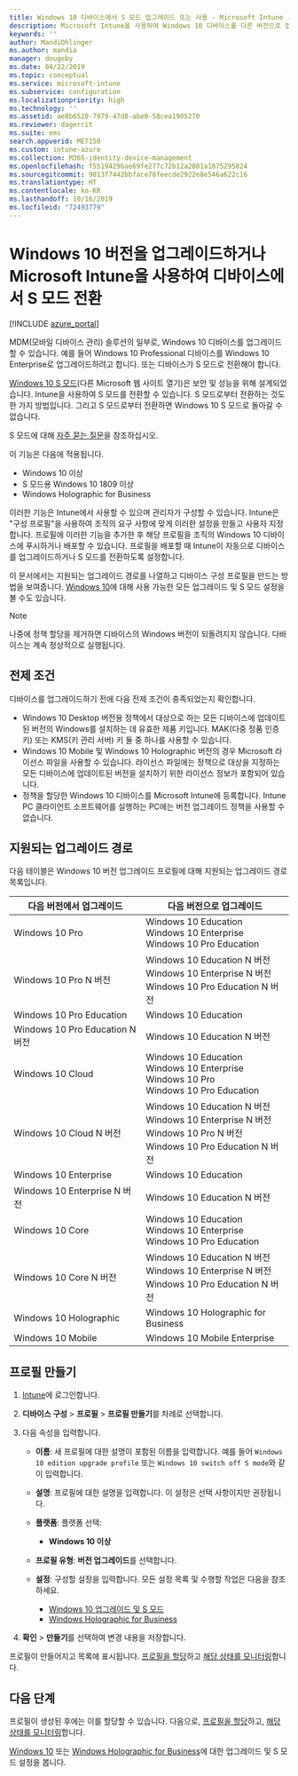 ```yaml
---
title: Windows 10 디바이스에서 S 모드 업그레이드 또는 사용 - Microsoft Intune - Azure | Microsoft Docs
description: Microsoft Intune을 사용하여 Windows 10 디바이스를 다른 버전으로 업그레이드하거나 S 모드를 전환합니다. 관리자는 디바이스 구성 프로필을 사용하여 Windows 10 Professional을 Windows 10 Enterprise로 업그레이드하고 S 모드를 전환할 수 있습니다. Windows 10 Pro, N 버전, 교육, 클라우드, Enterprise, Core, Holographic 및 모바일에 대해 지원되는 업그레이드 경로를 참조하세요.
keywords: ''
author: MandiOhlinger
ms.author: mandia
manager: dougeby
ms.date: 04/22/2019
ms.topic: conceptual
ms.service: microsoft-intune
ms.subservice: configuration
ms.localizationpriority: high
ms.technology: ''
ms.assetid: ae8b6528-7979-47d8-abe0-58cea1905270
ms.reviewer: dagerrit
ms.suite: ems
search.appverid: MET150
ms.custom: intune-azure
ms.collection: M365-identity-device-management
ms.openlocfilehash: f5519429bae69fe277c72b12a2801a1875295824
ms.sourcegitcommit: 9013f7442bbface78feecde2922e8e546a622c16
ms.translationtype: HT
ms.contentlocale: ko-KR
ms.lasthandoff: 10/16/2019
ms.locfileid: "72493779"
---
```

# <a name="upgrade-windows-10-editions-or-switch-out-of-s-mode-on-devices-using-microsoft-intune"></a>Windows 10 버전을 업그레이드하거나 Microsoft Intune을 사용하여 디바이스에서 S 모드 전환

[!INCLUDE [azure_portal](../includes/azure_portal.md)]

MDM(모바일 디바이스 관리) 솔루션의 일부로, Windows 10 디바이스를 업그레이드할 수 있습니다. 예를 들어 Windows 10 Professional 디바이스를 Windows 10 Enterprise로 업그레이드하려고 합니다. 또는 디바이스가 S 모드로 전환해야 합니다.

[Windows 10 S 모드](https://support.microsoft.com/help/4456067/windows-10-switch-out-of-s-mode)(다른 Microsoft 웹 사이트 열기)은 보안 및 성능을 위해 설계되었습니다. Intune을 사용하여 S 모드를 전환할 수 있습니다. S 모드로부터 전환하는 것도 한 가지 방법입니다. 그리고 S 모드로부터 전환하면 Windows 10 S 모드로 돌아갈 수 없습니다.

S 모드에 대해 [자주 묻는 질문](https://support.microsoft.com/help/4020089/windows-10-in-s-mode-faq)을 참조하십시오.

이 기능은 다음에 적용됩니다.

- Windows 10 이상
- S 모드용 Windows 10 1809 이상
- Windows Holographic for Business

이러한 기능은 Intune에서 사용할 수 있으며 관리자가 구성할 수 있습니다. Intune은 "구성 프로필"을 사용하여 조직의 요구 사항에 맞게 이러한 설정을 만들고 사용자 지정합니다. 프로필에 이러한 기능을 추가한 후 해당 프로필을 조직의 Windows 10 디바이스에 푸시하거나 배포할 수 있습니다. 프로필을 배포할 때 Intune이 자동으로 디바이스를 업그레이드하거나 S 모드를 전환하도록 설정합니다.

이 문서에서는 지원되는 업그레이드 경로를 나열하고 디바이스 구성 프로필을 만드는 방법을 보여줍니다. [Windows 10](edition-upgrade-windows-settings.md)에 대해 사용 가능한 모든 업그레이드 및 S 모드 설정을 볼 수도 있습니다.

> [!NOTE]
> 나중에 정책 할당을 제거하면 디바이스의 Windows 버전이 되돌려지지 않습니다. 다바이스는 계속 정상적으로 실행됩니다.

## <a name="prerequisites"></a>전제 조건

디바이스를 업그레이드하기 전에 다음 전제 조건이 충족되었는지 확인합니다.

- Windows 10 Desktop 버전용 정책에서 대상으로 하는 모든 디바이스에 업데이트된 버전의 Windows를 설치하는 데 유효한 제품 키입니다. MAK(다중 정품 인증 키) 또는 KMS(키 관리 서버) 키 둘 중 하나를 사용할 수 있습니다.
- Windows 10 Mobile 및 Windows 10 Holographic 버전의 경우 Microsoft 라이선스 파일을 사용할 수 있습니다. 라이선스 파일에는 정책으로 대상을 지정하는 모든 디바이스에 업데이트된 버전을 설치하기 위한 라이선스 정보가 포함되어 있습니다.
- 정책을 할당한 Windows 10 디바이스를 Microsoft Intune에 등록합니다. Intune PC 클라이언트 소프트웨어를 실행하는 PC에는 버전 업그레이드 정책을 사용할 수 없습니다.

## <a name="supported-upgrade-paths"></a>지원되는 업그레이드 경로

다음 테이블은 Windows 10 버전 업그레이드 프로필에 대해 지원되는 업그레이드 경로 목록입니다.

| 다음 버전에서 업그레이드 | 다음 버전으로 업그레이드 |
|---|---|
| Windows 10 Pro | Windows 10 Education <br/>Windows 10 Enterprise <br/>Windows 10 Pro Education |
| Windows 10 Pro N 버전 | Windows 10 Education N 버전 <br/>Windows 10 Enterprise N 버전 <br/>Windows 10 Pro Education N 버전 | 
| Windows 10 Pro Education | Windows 10 Education | 
| Windows 10 Pro Education N 버전 | Windows 10 Education N 버전 |
| Windows 10 Cloud | Windows 10 Education <br/>Windows 10 Enterprise <br/>Windows 10 Pro <br/>Windows 10 Pro Education | 
| Windows 10 Cloud N 버전 | Windows 10 Education N 버전 <br/>Windows 10 Enterprise N 버전 <br/>Windows 10 Pro N 버전 <br/>Windows 10 Pro Education N 버전 | 
| Windows 10 Enterprise | Windows 10 Education | 
| Windows 10 Enterprise N 버전 | Windows 10 Education N 버전 | 
| Windows 10 Core | Windows 10 Education <br/>Windows 10 Enterprise <br/>Windows 10 Pro Education | 
| Windows 10 Core N 버전 | Windows 10 Education N 버전 <br/>Windows 10 Enterprise N 버전 <br/>Windows 10 Pro Education N 버전 | 
| Windows 10 Holographic | Windows 10 Holographic for Business |
| Windows 10 Mobile | Windows 10 Mobile Enterprise |

<!--The following table provides information about the supported upgrade paths for Windows 10 editions in this policy:

![supported](./media/edition-upgrade-configure-windows-10/check_grn.png)  (X) = not supported    
![unsupported](./media/edition-upgrade-configure-windows-10/x_blk.png)    (green checkmark) = supported    

|Upgrade from edition\Upgrade to edition|Education|Education N|Pro Education|Pro Education N|Enterprise|Enterprise N|Professional|Professional N|Mobile Enterprise|Holographic for Business|
|--------|--------|--------|--------|--------|--------|--------|--------|--------|--------|--------|--------|
|Pro|![supported](./media/edition-upgrade-configure-windows-10/check_grn.png)|![unsupported](./media/edition-upgrade-configure-windows-10/x_blk.png)|![supported](./media/edition-upgrade-configure-windows-10/check_grn.png)|![unsupported](./media/edition-upgrade-configure-windows-10/x_blk.png)|![supported](./media/edition-upgrade-configure-windows-10/check_grn.png)|![unsupported](./media/edition-upgrade-configure-windows-10/x_blk.png)|![unsupported](./media/edition-upgrade-configure-windows-10/x_blk.png)|![unsupported](./media/edition-upgrade-configure-windows-10/x_blk.png)|![unsupported](./media/edition-upgrade-configure-windows-10/x_blk.png)|![unsupported](./media/edition-upgrade-configure-windows-10/x_blk.png)|
|Pro N|![unsupported](./media/edition-upgrade-configure-windows-10/x_blk.png)|![supported](./media/edition-upgrade-configure-windows-10/check_grn.png)|![unsupported](./media/edition-upgrade-configure-windows-10/x_blk.png)|![supported](./media/edition-upgrade-configure-windows-10/check_grn.png)|![unsupported](./media/edition-upgrade-configure-windows-10/x_blk.png)|![supported](./media/edition-upgrade-configure-windows-10/check_grn.png)|![unsupported](./media/edition-upgrade-configure-windows-10/x_blk.png)|![unsupported](./media/edition-upgrade-configure-windows-10/x_blk.png)|![unsupported](./media/edition-upgrade-configure-windows-10/x_blk.png)|![unsupported](./media/edition-upgrade-configure-windows-10/x_blk.png)|
|Pro Education|![supported](./media/edition-upgrade-configure-windows-10/check_grn.png)|![unsupported](./media/edition-upgrade-configure-windows-10/x_blk.png)|![unsupported](./media/edition-upgrade-configure-windows-10/x_blk.png)|![unsupported](./media/edition-upgrade-configure-windows-10/x_blk.png)|![unsupported](./media/edition-upgrade-configure-windows-10/x_blk.png)|![unsupported](./media/edition-upgrade-configure-windows-10/x_blk.png)|![unsupported](./media/edition-upgrade-configure-windows-10/x_blk.png)|![unsupported](./media/edition-upgrade-configure-windows-10/x_blk.png)|![unsupported](./media/edition-upgrade-configure-windows-10/x_blk.png)|![unsupported](./media/edition-upgrade-configure-windows-10/x_blk.png)|
|Pro Education N|![unsupported](./media/edition-upgrade-configure-windows-10/x_blk.png)|![supported](./media/edition-upgrade-configure-windows-10/check_grn.png)|![unsupported](./media/edition-upgrade-configure-windows-10/x_blk.png)|![unsupported](./media/edition-upgrade-configure-windows-10/x_blk.png)|![unsupported](./media/edition-upgrade-configure-windows-10/x_blk.png)|![unsupported](./media/edition-upgrade-configure-windows-10/x_blk.png)|![unsupported](./media/edition-upgrade-configure-windows-10/x_blk.png)|![unsupported](./media/edition-upgrade-configure-windows-10/x_blk.png)|![unsupported](./media/edition-upgrade-configure-windows-10/x_blk.png)|![unsupported](./media/edition-upgrade-configure-windows-10/x_blk.png)|
|Cloud|![supported](./media/edition-upgrade-configure-windows-10/check_grn.png)|![unsupported](./media/edition-upgrade-configure-windows-10/x_blk.png)|![supported](./media/edition-upgrade-configure-windows-10/check_grn.png)|![unsupported](./media/edition-upgrade-configure-windows-10/x_blk.png)|![supported](./media/edition-upgrade-configure-windows-10/check_grn.png)|![unsupported](./media/edition-upgrade-configure-windows-10/x_blk.png)|![supported](./media/edition-upgrade-configure-windows-10/check_grn.png)|![unsupported](./media/edition-upgrade-configure-windows-10/x_blk.png)|![unsupported](./media/edition-upgrade-configure-windows-10/x_blk.png)|![unsupported](./media/edition-upgrade-configure-windows-10/x_blk.png)|
|Cloud N|![unsupported](./media/edition-upgrade-configure-windows-10/x_blk.png)|![supported](./media/edition-upgrade-configure-windows-10/check_grn.png)|![unsupported](./media/edition-upgrade-configure-windows-10/x_blk.png)|![supported](./media/edition-upgrade-configure-windows-10/check_grn.png)|![unsupported](./media/edition-upgrade-configure-windows-10/x_blk.png)|![supported](./media/edition-upgrade-configure-windows-10/check_grn.png)|![unsupported](./media/edition-upgrade-configure-windows-10/x_blk.png)|![supported](./media/edition-upgrade-configure-windows-10/check_grn.png)|![unsupported](./media/edition-upgrade-configure-windows-10/x_blk.png)|![unsupported](./media/edition-upgrade-configure-windows-10/x_blk.png)|
|Enterprise|![supported](./media/edition-upgrade-configure-windows-10/check_grn.png)|![unsupported](./media/edition-upgrade-configure-windows-10/x_blk.png)|![unsupported](./media/edition-upgrade-configure-windows-10/x_blk.png)|![unsupported](./media/edition-upgrade-configure-windows-10/x_blk.png)|![unsupported](./media/edition-upgrade-configure-windows-10/x_blk.png)|![unsupported](./media/edition-upgrade-configure-windows-10/x_blk.png)|![unsupported](./media/edition-upgrade-configure-windows-10/x_blk.png)|![unsupported](./media/edition-upgrade-configure-windows-10/x_blk.png)|![unsupported](./media/edition-upgrade-configure-windows-10/x_blk.png)|![unsupported](./media/edition-upgrade-configure-windows-10/x_blk.png)|
|Enterprise N|![unsupported](./media/edition-upgrade-configure-windows-10/x_blk.png)|![supported](./media/edition-upgrade-configure-windows-10/check_grn.png)|![unsupported](./media/edition-upgrade-configure-windows-10/x_blk.png)|![unsupported](./media/edition-upgrade-configure-windows-10/x_blk.png)|![unsupported](./media/edition-upgrade-configure-windows-10/x_blk.png)|![unsupported](./media/edition-upgrade-configure-windows-10/x_blk.png)|![unsupported](./media/edition-upgrade-configure-windows-10/x_blk.png)|![unsupported](./media/edition-upgrade-configure-windows-10/x_blk.png)|![unsupported](./media/edition-upgrade-configure-windows-10/x_blk.png)|![unsupported](./media/edition-upgrade-configure-windows-10/x_blk.png)|
|Core|![supported](./media/edition-upgrade-configure-windows-10/check_grn.png)|![unsupported](./media/edition-upgrade-configure-windows-10/x_blk.png)|![supported](./media/edition-upgrade-configure-windows-10/check_grn.png)|![unsupported](./media/edition-upgrade-configure-windows-10/x_blk.png)|![unsupported](./media/edition-upgrade-configure-windows-10/x_blk.png)|![unsupported](./media/edition-upgrade-configure-windows-10/x_blk.png)|![unsupported](./media/edition-upgrade-configure-windows-10/x_blk.png)|![unsupported](./media/edition-upgrade-configure-windows-10/x_blk.png)|![unsupported](./media/edition-upgrade-configure-windows-10/x_blk.png)|![unsupported](./media/edition-upgrade-configure-windows-10/x_blk.png)|
|Core N|![unsupported](./media/edition-upgrade-configure-windows-10/x_blk.png)|![supported](./media/edition-upgrade-configure-windows-10/check_grn.png)|![unsupported](./media/edition-upgrade-configure-windows-10/x_blk.png)|![supported](./media/edition-upgrade-configure-windows-10/check_grn.png)|![unsupported](./media/edition-upgrade-configure-windows-10/x_blk.png)|![unsupported](./media/edition-upgrade-configure-windows-10/x_blk.png)|![unsupported](./media/edition-upgrade-configure-windows-10/x_blk.png)|![unsupported](./media/edition-upgrade-configure-windows-10/x_blk.png)|![unsupported](./media/edition-upgrade-configure-windows-10/x_blk.png)|![unsupported](./media/edition-upgrade-configure-windows-10/x_blk.png)|
|Mobile|![unsupported](./media/edition-upgrade-configure-windows-10/x_blk.png)|![unsupported](./media/edition-upgrade-configure-windows-10/x_blk.png)|![unsupported](./media/edition-upgrade-configure-windows-10/x_blk.png)|![unsupported](./media/edition-upgrade-configure-windows-10/x_blk.png)|![unsupported](./media/edition-upgrade-configure-windows-10/x_blk.png)|![unsupported](./media/edition-upgrade-configure-windows-10/x_blk.png)|![unsupported](./media/edition-upgrade-configure-windows-10/x_blk.png)|![unsupported](./media/edition-upgrade-configure-windows-10/x_blk.png)|![supported](./media/edition-upgrade-configure-windows-10/check_grn.png)|![unsupported](./media/edition-upgrade-configure-windows-10/x_blk.png)|
|Holographic|![unsupported](./media/edition-upgrade-configure-windows-10/x_blk.png)|![unsupported](./media/edition-upgrade-configure-windows-10/x_blk.png)|![unsupported](./media/edition-upgrade-configure-windows-10/x_blk.png)|![unsupported](./media/edition-upgrade-configure-windows-10/x_blk.png)|![unsupported](./media/edition-upgrade-configure-windows-10/x_blk.png)|![unsupported](./media/edition-upgrade-configure-windows-10/x_blk.png)|![unsupported](./media/edition-upgrade-configure-windows-10/x_blk.png)|![unsupported](./media/edition-upgrade-configure-windows-10/x_blk.png)|![unsupported](./media/edition-upgrade-configure-windows-10/x_blk.png)|![supported](./media/edition-upgrade-configure-windows-10/check_grn.png) -->

## <a name="create-the-profile"></a>프로필 만들기

1. [Intune](https://go.microsoft.com/fwlink/?linkid=2090973)에 로그인합니다.
2. **디바이스 구성** > **프로필** > **프로필 만들기**를 차례로 선택합니다.
3. 다음 속성을 입력합니다.

    - **이름**: 새 프로필에 대한 설명이 포함된 이름을 입력합니다. 예를 들어 `Windows 10 edition upgrade profile` 또는 `Windows 10 switch off S mode`와 같이 입력합니다.
    - **설명**: 프로필에 대한 설명을 입력합니다. 이 설정은 선택 사항이지만 권장됩니다.
    - **플랫폼**: 플랫폼 선택:  

        - **Windows 10 이상**

    - **프로필 유형**: **버전 업그레이드**를 선택합니다.
    - **설정**: 구성할 설정을 입력합니다. 모든 설정 목록 및 수행할 작업은 다음을 참조하세요.

        - [Windows 10 업그레이드 및 S 모드](edition-upgrade-windows-settings.md)
        - [Windows Holographic for Business](holographic-upgrade.md)

4. **확인** > **만들기**를 선택하여 변경 내용을 저장합니다.

프로필이 만들어지고 목록에 표시됩니다. [프로필을 할당](device-profile-assign.md)하고 [해당 상태를 모니터링](device-profile-monitor.md)합니다.

## <a name="next-steps"></a>다음 단계

프로필이 생성된 후에는 이를 할당할 수 있습니다. 다음으로, [프로필을 할당](device-profile-assign.md)하고, [해당 상태를 모니터링](device-profile-monitor.md)합니다.

[Windows 10](edition-upgrade-windows-settings.md) 또는 [Windows Holographic for Business](holographic-upgrade.md)에 대한 업그레이드 및 S 모드 설정을 봅니다.
